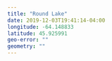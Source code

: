 ```yaml
---
title: "Round Lake"
date: 2019-12-03T19:41:14-04:00
longitude: -64.148833
latitude: 45.925991
geo-error: ""
geometry: ""
---
```

